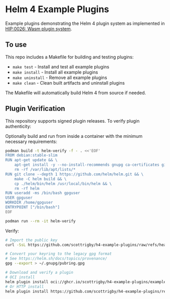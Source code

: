 # Helm 4 Example Plugins

Example plugins demonstrating the Helm 4 plugin system as implemented in [HIP:0026: Wasm plugin system](https://github.com/helm/community/blob/main/hips/hip-0026.md).

## To use

This repo includes a Makefile for building and testing plugins:

- `make test` - Install and test all example plugins
- `make install` - Install all example plugins
- `make uninstall` - Remove all example plugins
- `make clean` - Clean built artifacts and uninstall plugins

The Makefile will automatically build Helm 4 from source if needed.


## Plugin Verification

This repository supports signed plugin releases. To verify plugin authenticity:

Optionally build and run from inside a container with the minimum necessary requirements:

```bash
podman build -t helm-verify -f - . <<'EOF'
FROM debian:stable-slim
RUN apt-get update && \
    apt-get install -y --no-install-recommends gnupg ca-certificates git make golang build-essential curl && \
    rm -rf /var/lib/apt/lists/*
RUN git clone --depth 1 https://github.com/helm/helm.git && \
    make -C helm build && \
    cp ./helm/bin/helm /usr/local/bin/helm && \
    rm -rf helm
RUN useradd -ms /bin/bash gpguser
USER gpguser
WORKDIR /home/gpguser
ENTRYPOINT ["/bin/bash"]
EOF

podman run --rm -it helm-verify
```

Verify:

```bash
# Import the public key
curl -SsL https://github.com/scottrigby/h4-example-plugins/raw/refs/heads/main/public-key.asc | gpg --import

# Convert your keyring to the legacy gpg format
# See https://helm.sh/docs/topics/provenance/
gpg --export > ~/.gnupg/pubring.gpg

# Download and verify a plugin
# OCI install
helm plugin install oci://ghcr.io/scottrigby/h4-example-plugins/example-cli:0.1.4
# Or HTTP install
helm plugin install https://github.com/scottrigby/h4-example-plugins/releases/download/example-cli-0.1.0/example-cli-0.1.0.tgz
```
